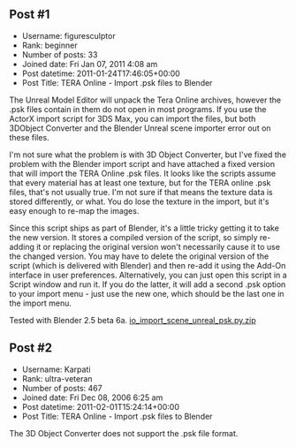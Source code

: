 ## Post #1
- Username: figuresculptor
- Rank: beginner
- Number of posts: 33
- Joined date: Fri Jan 07, 2011 4:08 am
- Post datetime: 2011-01-24T17:46:05+00:00
- Post Title: TERA Online - Import .psk files to Blender

The Unreal Model Editor will unpack the Tera Online archives, however the .psk files contain in them do not open in most programs. If you use the ActorX import script for 3DS Max, you can import the files, but both 3DObject Converter and the Blender Unreal scene importer error out on these files.

I'm not sure what the problem is with 3D Object Converter, but I've fixed the problem with the Blender import script and have attached a fixed version that will import the TERA Online .psk files. It looks like the scripts assume that every material has at least one texture, but for the TERA online .psk files, that's not usually true. I'm not sure if that means the texture data is stored differently, or what. You do lose the texture in the import, but it's easy enough to re-map the images.

Since this script ships as part of Blender, it's a little tricky getting it to take the new version. It stores a compiled version of the script, so simply re-adding it or replacing the original version won't necessarily cause it to use the changed version. You may have to delete the original version of the script (which is delivered with Blender) and then re-add it using the Add-On interface in user preferences. Alternatively, you can just open this script in a Script window and run it. If you do the latter, it will add a second .psk option to your import menu - just use the new one, which should be the last one in the import menu.

Tested with Blender 2.5 beta 6a.
[io_import_scene_unreal_psk.py.zip](https://xentaxbackup.github.io/file/3841_io_import_scene_unreal_psk.py.zip)
## Post #2
- Username: Karpati
- Rank: ultra-veteran
- Number of posts: 467
- Joined date: Fri Dec 08, 2006 6:25 am
- Post datetime: 2011-02-01T15:24:14+00:00
- Post Title: TERA Online - Import .psk files to Blender

The 3D Object Converter does not support the .psk file format.
